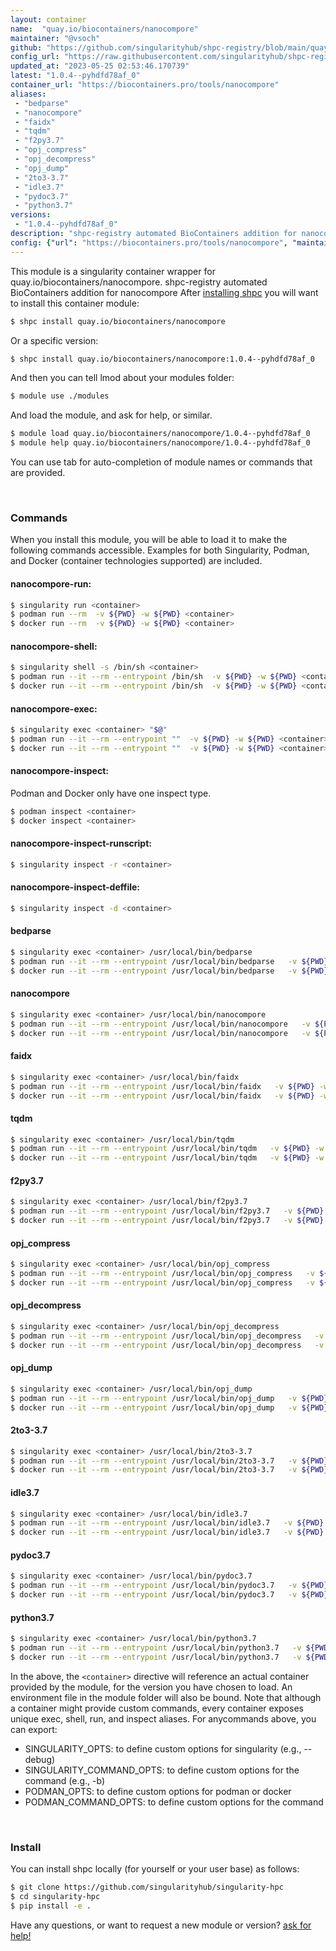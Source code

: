 ```yaml
---
layout: container
name:  "quay.io/biocontainers/nanocompore"
maintainer: "@vsoch"
github: "https://github.com/singularityhub/shpc-registry/blob/main/quay.io/biocontainers/nanocompore/container.yaml"
config_url: "https://raw.githubusercontent.com/singularityhub/shpc-registry/main/quay.io/biocontainers/nanocompore/container.yaml"
updated_at: "2023-05-25 02:53:46.170739"
latest: "1.0.4--pyhdfd78af_0"
container_url: "https://biocontainers.pro/tools/nanocompore"
aliases:
 - "bedparse"
 - "nanocompore"
 - "faidx"
 - "tqdm"
 - "f2py3.7"
 - "opj_compress"
 - "opj_decompress"
 - "opj_dump"
 - "2to3-3.7"
 - "idle3.7"
 - "pydoc3.7"
 - "python3.7"
versions:
 - "1.0.4--pyhdfd78af_0"
description: "shpc-registry automated BioContainers addition for nanocompore"
config: {"url": "https://biocontainers.pro/tools/nanocompore", "maintainer": "@vsoch", "description": "shpc-registry automated BioContainers addition for nanocompore", "latest": {"1.0.4--pyhdfd78af_0": "sha256:5ece0cff49e555fbbaca72b98efe6f1db1dd62a4cf471a2672ae254ed26e9575"}, "tags": {"1.0.4--pyhdfd78af_0": "sha256:5ece0cff49e555fbbaca72b98efe6f1db1dd62a4cf471a2672ae254ed26e9575"}, "docker": "quay.io/biocontainers/nanocompore", "aliases": {"bedparse": "/usr/local/bin/bedparse", "nanocompore": "/usr/local/bin/nanocompore", "faidx": "/usr/local/bin/faidx", "tqdm": "/usr/local/bin/tqdm", "f2py3.7": "/usr/local/bin/f2py3.7", "opj_compress": "/usr/local/bin/opj_compress", "opj_decompress": "/usr/local/bin/opj_decompress", "opj_dump": "/usr/local/bin/opj_dump", "2to3-3.7": "/usr/local/bin/2to3-3.7", "idle3.7": "/usr/local/bin/idle3.7", "pydoc3.7": "/usr/local/bin/pydoc3.7", "python3.7": "/usr/local/bin/python3.7"}}
---
```


This module is a singularity container wrapper for quay.io/biocontainers/nanocompore.
shpc-registry automated BioContainers addition for nanocompore
After [installing shpc](#install) you will want to install this container module:


```bash
$ shpc install quay.io/biocontainers/nanocompore
```

Or a specific version:

```bash
$ shpc install quay.io/biocontainers/nanocompore:1.0.4--pyhdfd78af_0
```

And then you can tell lmod about your modules folder:

```bash
$ module use ./modules
```

And load the module, and ask for help, or similar.

```bash
$ module load quay.io/biocontainers/nanocompore/1.0.4--pyhdfd78af_0
$ module help quay.io/biocontainers/nanocompore/1.0.4--pyhdfd78af_0
```

You can use tab for auto-completion of module names or commands that are provided.

<br>

### Commands

When you install this module, you will be able to load it to make the following commands accessible.
Examples for both Singularity, Podman, and Docker (container technologies supported) are included.

#### nanocompore-run:

```bash
$ singularity run <container>
$ podman run --rm  -v ${PWD} -w ${PWD} <container>
$ docker run --rm  -v ${PWD} -w ${PWD} <container>
```

#### nanocompore-shell:

```bash
$ singularity shell -s /bin/sh <container>
$ podman run --it --rm --entrypoint /bin/sh  -v ${PWD} -w ${PWD} <container>
$ docker run --it --rm --entrypoint /bin/sh  -v ${PWD} -w ${PWD} <container>
```

#### nanocompore-exec:

```bash
$ singularity exec <container> "$@"
$ podman run --it --rm --entrypoint ""  -v ${PWD} -w ${PWD} <container> "$@"
$ docker run --it --rm --entrypoint ""  -v ${PWD} -w ${PWD} <container> "$@"
```

#### nanocompore-inspect:

Podman and Docker only have one inspect type.

```bash
$ podman inspect <container>
$ docker inspect <container>
```

#### nanocompore-inspect-runscript:

```bash
$ singularity inspect -r <container>
```

#### nanocompore-inspect-deffile:

```bash
$ singularity inspect -d <container>
```


#### bedparse

```bash
$ singularity exec <container> /usr/local/bin/bedparse
$ podman run --it --rm --entrypoint /usr/local/bin/bedparse   -v ${PWD} -w ${PWD} <container> -c " $@"
$ docker run --it --rm --entrypoint /usr/local/bin/bedparse   -v ${PWD} -w ${PWD} <container> -c " $@"
```


#### nanocompore

```bash
$ singularity exec <container> /usr/local/bin/nanocompore
$ podman run --it --rm --entrypoint /usr/local/bin/nanocompore   -v ${PWD} -w ${PWD} <container> -c " $@"
$ docker run --it --rm --entrypoint /usr/local/bin/nanocompore   -v ${PWD} -w ${PWD} <container> -c " $@"
```


#### faidx

```bash
$ singularity exec <container> /usr/local/bin/faidx
$ podman run --it --rm --entrypoint /usr/local/bin/faidx   -v ${PWD} -w ${PWD} <container> -c " $@"
$ docker run --it --rm --entrypoint /usr/local/bin/faidx   -v ${PWD} -w ${PWD} <container> -c " $@"
```


#### tqdm

```bash
$ singularity exec <container> /usr/local/bin/tqdm
$ podman run --it --rm --entrypoint /usr/local/bin/tqdm   -v ${PWD} -w ${PWD} <container> -c " $@"
$ docker run --it --rm --entrypoint /usr/local/bin/tqdm   -v ${PWD} -w ${PWD} <container> -c " $@"
```


#### f2py3.7

```bash
$ singularity exec <container> /usr/local/bin/f2py3.7
$ podman run --it --rm --entrypoint /usr/local/bin/f2py3.7   -v ${PWD} -w ${PWD} <container> -c " $@"
$ docker run --it --rm --entrypoint /usr/local/bin/f2py3.7   -v ${PWD} -w ${PWD} <container> -c " $@"
```


#### opj_compress

```bash
$ singularity exec <container> /usr/local/bin/opj_compress
$ podman run --it --rm --entrypoint /usr/local/bin/opj_compress   -v ${PWD} -w ${PWD} <container> -c " $@"
$ docker run --it --rm --entrypoint /usr/local/bin/opj_compress   -v ${PWD} -w ${PWD} <container> -c " $@"
```


#### opj_decompress

```bash
$ singularity exec <container> /usr/local/bin/opj_decompress
$ podman run --it --rm --entrypoint /usr/local/bin/opj_decompress   -v ${PWD} -w ${PWD} <container> -c " $@"
$ docker run --it --rm --entrypoint /usr/local/bin/opj_decompress   -v ${PWD} -w ${PWD} <container> -c " $@"
```


#### opj_dump

```bash
$ singularity exec <container> /usr/local/bin/opj_dump
$ podman run --it --rm --entrypoint /usr/local/bin/opj_dump   -v ${PWD} -w ${PWD} <container> -c " $@"
$ docker run --it --rm --entrypoint /usr/local/bin/opj_dump   -v ${PWD} -w ${PWD} <container> -c " $@"
```


#### 2to3-3.7

```bash
$ singularity exec <container> /usr/local/bin/2to3-3.7
$ podman run --it --rm --entrypoint /usr/local/bin/2to3-3.7   -v ${PWD} -w ${PWD} <container> -c " $@"
$ docker run --it --rm --entrypoint /usr/local/bin/2to3-3.7   -v ${PWD} -w ${PWD} <container> -c " $@"
```


#### idle3.7

```bash
$ singularity exec <container> /usr/local/bin/idle3.7
$ podman run --it --rm --entrypoint /usr/local/bin/idle3.7   -v ${PWD} -w ${PWD} <container> -c " $@"
$ docker run --it --rm --entrypoint /usr/local/bin/idle3.7   -v ${PWD} -w ${PWD} <container> -c " $@"
```


#### pydoc3.7

```bash
$ singularity exec <container> /usr/local/bin/pydoc3.7
$ podman run --it --rm --entrypoint /usr/local/bin/pydoc3.7   -v ${PWD} -w ${PWD} <container> -c " $@"
$ docker run --it --rm --entrypoint /usr/local/bin/pydoc3.7   -v ${PWD} -w ${PWD} <container> -c " $@"
```


#### python3.7

```bash
$ singularity exec <container> /usr/local/bin/python3.7
$ podman run --it --rm --entrypoint /usr/local/bin/python3.7   -v ${PWD} -w ${PWD} <container> -c " $@"
$ docker run --it --rm --entrypoint /usr/local/bin/python3.7   -v ${PWD} -w ${PWD} <container> -c " $@"
```



In the above, the `<container>` directive will reference an actual container provided
by the module, for the version you have chosen to load. An environment file in the
module folder will also be bound. Note that although a container
might provide custom commands, every container exposes unique exec, shell, run, and
inspect aliases. For anycommands above, you can export:

 - SINGULARITY_OPTS: to define custom options for singularity (e.g., --debug)
 - SINGULARITY_COMMAND_OPTS: to define custom options for the command (e.g., -b)
 - PODMAN_OPTS: to define custom options for podman or docker
 - PODMAN_COMMAND_OPTS: to define custom options for the command

<br>

### Install

You can install shpc locally (for yourself or your user base) as follows:

```bash
$ git clone https://github.com/singularityhub/singularity-hpc
$ cd singularity-hpc
$ pip install -e .
```

Have any questions, or want to request a new module or version? [ask for help!](https://github.com/singularityhub/singularity-hpc/issues)